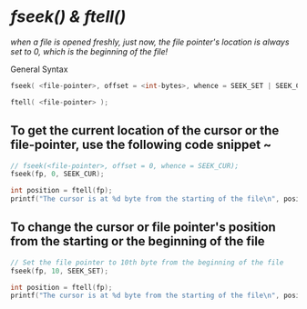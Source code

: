 # *fseek() & ftell()*

*when a file is opened freshly, just now, the file pointer's location is always set to 0, which is the beginning of the file!*

General Syntax 
```c
fseek( <file-pointer>, offset = <int-bytes>, whence = SEEK_SET | SEEK_CUR | SEEK_END );
```
```c
ftell( <file-pointer> );
```

## To get the current location of the cursor or the file-pointer, use the following code snippet ~

```c
// fseek(<file-pointer>, offset = 0, whence = SEEK_CUR);
fseek(fp, 0, SEEK_CUR);

int position = ftell(fp);
printf("The cursor is at %d byte from the starting of the file\n", position);
```

## To change the cursor or file pointer's position from the starting or the beginning of the file

```c
// Set the file pointer to 10th byte from the beginning of the file
fseek(fp, 10, SEEK_SET);

int position = ftell(fp);
printf("The cursor is at %d byte from the starting of the file\n", position);
```

## 